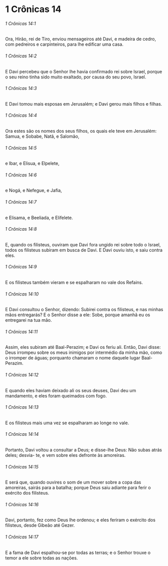 # 1 Crônicas 14

###### 1 Crônicas 14:1

Ora, Hirão, rei de Tiro, enviou mensageiros até Davi, e madeira de cedro, com pedreiros e carpinteiros, para lhe edificar uma casa.

###### 1 Crônicas 14:2

E Davi percebeu que o Senhor lhe havia confirmado rei sobre Israel, porque o seu reino tinha sido muito exaltado, por causa do seu povo, Israel.

###### 1 Crônicas 14:3

E Davi tomou mais esposas em Jerusalém; e Davi gerou mais filhos e filhas.

###### 1 Crônicas 14:4

Ora estes são os nomes dos seus filhos, os quais ele teve em Jerusalém: Samua, e Sobabe, Natã, e Salomão,

###### 1 Crônicas 14:5

e Ibar, e Elisua, e Elpelete,

###### 1 Crônicas 14:6

e Nogá, e Nefegue, e Jafia,

###### 1 Crônicas 14:7

e Elisama, e Beeliada, e Elifelete.

###### 1 Crônicas 14:8

E, quando os filisteus, ouviram que Davi fora ungido rei sobre todo o Israel, todos os filisteus subiram em busca de Davi. E Davi ouviu isto, e saiu contra eles.

###### 1 Crônicas 14:9

E os filisteus também vieram e se espalharam no vale dos Refains.

###### 1 Crônicas 14:10

E Davi consultou o Senhor, dizendo: Subirei contra os filisteus, e nas minhas mãos entregarás? E o Senhor disse a ele: Sobe, porque amanhã eu os entregarei na tua mão.

###### 1 Crônicas 14:11

Assim, eles subiram até Baal-Perazim; e Davi os feriu ali. Então, Davi disse: Deus irrompeu sobre os meus inimigos por intermédio da minha mão, como o irromper de águas; porquanto chamaram o nome daquele lugar Baal-Perazim.

###### 1 Crônicas 14:12

E quando eles haviam deixado ali os seus deuses, Davi deu um mandamento, e eles foram queimados com fogo.

###### 1 Crônicas 14:13

E os filisteus mais uma vez se espalharam ao longe no vale.

###### 1 Crônicas 14:14

Portanto, Davi voltou a consultar a Deus; e disse-lhe Deus: Não subas atrás deles; desvia- te, e vem sobre eles defronte às amoreiras.

###### 1 Crônicas 14:15

E será que, quando ouvires o som de um mover sobre a copa das amoreiras, sairás para a batalha; porque Deus saiu adiante para ferir o exército dos filisteus.

###### 1 Crônicas 14:16

Davi, portanto, fez como Deus lhe ordenou; e eles feriram o exército dos filisteus, desde Gibeão até Gezer.

###### 1 Crônicas 14:17

E a fama de Davi espalhou-se por todas as terras; e o Senhor trouxe o temor a ele sobre todas as nações.

